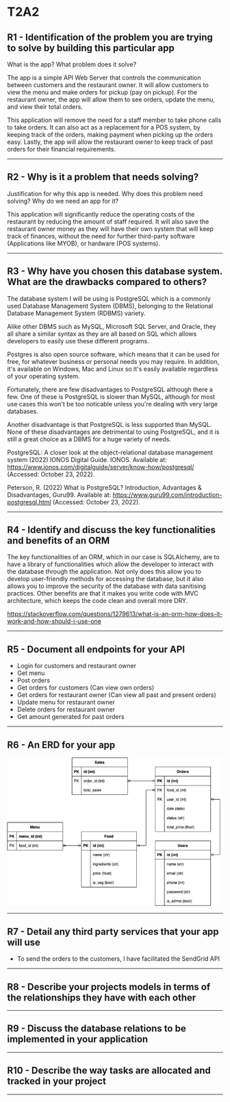 # T2A2

## R1 - Identification of the problem you are trying to solve by building this particular app

What is the app? What problem does it solve?

The app is a simple API Web Server that controls the communication between customers and the restaurant owner. It will allow customers to view the menu and make orders for pickup (pay on pickup). For the restaurant owner, the app will allow them to see orders, update the menu, and view their total orders.

This application will remove the need for a staff member to take phone calls to take orders. It can also act as a replacement for a POS system, by keeping track of the orders, making payment when picking up the orders easy. Lastly, the app will allow the restaurant owner to keep track of past orders for their financial requirements.

---

## R2 - Why is it a problem that needs solving?

Justification for why this app is needed. Why does this problem need solving? Why do we need an app for it?

This application will significantly reduce the operating costs of the restaurant by reducing the amount of staff required. It will also save the restaurant owner money as they will have their own system that will keep track of finances, without the need for further third-party software (Applications like MYOB), or hardware (POS systems).

---

## R3 - Why have you chosen this database system. What are the drawbacks compared to others?

The database system I will be using is PostgreSQL which is a commonly used Database Management System (DBMS), belonging to the Relational Database Management System (RDBMS) variety.

Alike other DBMS such as MySQL, Microsoft SQL Server, and Oracle, they all share a similar syntax as they are all based on SQL which allows developers to easily use these different programs.

Postgres is also open source software, which means that it can be used for free, for whatever business or personal needs you may require. In addition, it's available on Windows, Mac and Linux so it's easily available regardless of your operating system.

Fortunately, there are few disadvantages to PostgreSQL although there a few. One of these is PostgreSQL is slower than MySQL, although for most use cases this won't be too noticable unless you're dealing with very large databases.

Another disadvantage is that PostgreSQL is less supported than MySQL. None of these disadvantages are detrimental to using PostgreSQL, and it is still a great choice as a DBMS for a huge variety of needs.

PostgreSQL: A closer look at the object-relational database management system (2022) IONOS Digital Guide. IONOS. Available at: https://www.ionos.com/digitalguide/server/know-how/postgresql/ (Accessed: October 23, 2022).

Peterson, R. (2022) What is PostgreSQL? Introduction, Advantages & Disadvantages, Guru99. Available at: https://www.guru99.com/introduction-postgresql.html (Accessed: October 23, 2022). 

---

## R4 - Identify and discuss the key functionalities and benefits of an ORM

The key functionalities of an ORM, which in our case is SQLAlchemy, are to have a library of functionalities which allow the developer to interact with the database through the application. Not only does this allow you to develop user-friendly methods for accessing the database, but it also allows you to improve the security of the database with data sanitising practices. Other benefits are that it makes you write code with MVC architecture, which keeps the code clean and overall more DRY.

https://stackoverflow.com/questions/1279613/what-is-an-orm-how-does-it-work-and-how-should-i-use-one

---

## R5 - Document all endpoints for your API

- Login for customers and restaurant owner
- Get menu
- Post orders
- Get orders for customers (Can view own orders)
- Get orders for restaurant owner (Can view all past and present orders)
- Update menu for restaurant owner
- Delete orders for restaurant owner
- Get amount generated for past orders

---

## R6 - An ERD for your app

![ERD](docs/ERD.jpg)

---

## R7 - Detail any third party services that your app will use

- To send the orders to the customers, I have facilitated the SendGrid API

---

## R8 - Describe your projects models in terms of the relationships they have with each other

---

## R9 - Discuss the database relations to be implemented in your application

---

## R10 - Describe the way tasks are allocated and tracked in your project

---
